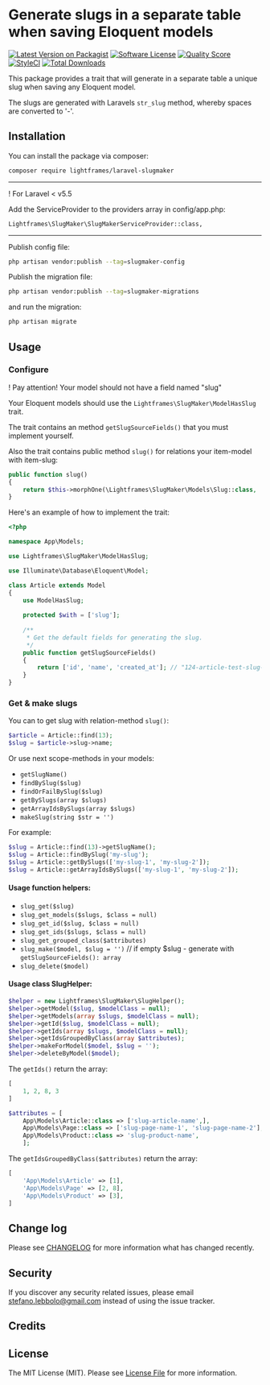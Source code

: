 # Generate slugs in a separate table when saving Eloquent models

[![Latest Version on Packagist](https://img.shields.io/packagist/v/lightframes/laravel-slugmaker.svg?style=flat-square)](https://packagist.org/packages/lightframes/laravel-slugmaker)
[![Software License](https://img.shields.io/badge/license-MIT-brightgreen.svg?style=flat-square)](LICENSE.md)
[![Quality Score](https://img.shields.io/scrutinizer/g/lightframes/laravel-slugmaker.svg?style=flat-square)](https://scrutinizer-ci.com/g/lightframes/laravel-slugmaker)
[![StyleCI](https://styleci.io/repos/112867240/shield?branch=master)](https://styleci.io/repos/112867240)
[![Total Downloads](https://img.shields.io/packagist/dt/lightframes/laravel-slugmaker.svg?style=flat-square)](https://packagist.org/packages/lightframes/laravel-slugmaker)

This package provides a trait that will generate in a separate table a unique slug when saving any Eloquent model. 

The slugs are generated with Laravels `str_slug` method, whereby spaces are converted to '-'.

## Installation

You can install the package via composer:
``` bash
composer require lightframes/laravel-slugmaker
```
---
! For Laravel < v5.5

Add the ServiceProvider to the providers array in config/app.php:

```bash
Lightframes\SlugMaker\SlugMakerServiceProvider::class,
```
---
Publish config file:
```bash
php artisan vendor:publish --tag=slugmaker-config
```

Publish the migration file:
```bash
php artisan vendor:publish --tag=slugmaker-migrations
```
and run the migration:
```bash
php artisan migrate
```

## Usage

### Configure

! Pay attention! Your model should not have a field named "slug"

Your Eloquent models should use the `Lightframes\SlugMaker\ModelHasSlug` trait.

The trait contains an method `getSlugSourceFields()` that you must implement yourself. 

Also the trait contains public method `slug()` for relations your item-model with item-slug:

```php
public function slug()
{
    return $this->morphOne(\Lightframes\SlugMaker\Models\Slug::class, 'slugable');
}
```

Here's an example of how to implement the trait:

```php
<?php

namespace App\Models;

use Lightframes\SlugMaker\ModelHasSlug;

use Illuminate\Database\Eloquent\Model;

class Article extends Model
{
    use ModelHasSlug;
    
    protected $with = ['slug'];
    
    /**
     * Get the default fields for generating the slug.
     */
    public function getSlugSourceFields()
    {
        return ['id', 'name', 'created_at']; // "124-article-test-slug-2017-12-26-135705"
    }
}
```

### Get & make slugs

You can to get slug with relation-method `slug()`:

```php
$article = Article::find(13);
$slug = $article->slug->name;
```

Or use next scope-methods in your models:
- `getSlugName()`
- `findBySlug($slug)`
- `findOrFailBySlug($slug)`
- `getBySlugs(array $slugs)`
- `getArrayIdsBySlugs(array $slugs)`
- `makeSlug(string $str = '')`

For example:

```php
$slug = Article::find(13)->getSlugName();
$slug = Article::findBySlug('my-slug');
$slug = Article::getBySlugs(['my-slug-1', 'my-slug-2']);
$slug = Article::getArrayIdsBySlugs(['my-slug-1', 'my-slug-2']);
```

#### Usage function helpers:

- `slug_get($slug)`
- `slug_get_models($slugs, $class = null)`
- `slug_get_id($slug, $class = null)`
- `slug_get_ids($slugs, $class = null)`
- `slug_get_grouped_class($attributes)`
- `slug_make($model, $slug = '')` // if empty $slug - generate with `getSlugSourceFields(): array`
- `slug_delete($model)`


#### Usage class SlugHelper:

```php
$helper = new Lightframes\SlugMaker\SlugHelper();
$helper->getModel($slug, $modelClass = null);
$helper->getModels(array $slugs, $modelClass = null);
$helper->getId($slug, $modelClass = null);
$helper->getIds(array $slugs, $modelClass = null);
$helper->getIdsGroupedByClass(array $attributes);
$helper->makeForModel($model, $slug = '');
$helper->deleteByModel($model);
```

The `getIds()` return the array:
```php
[
    1, 2, 8, 3
]
```
```php
$attributes = [
    App\Models\Article::class => ['slug-article-name',],
    App\Models\Page::class => ['slug-page-name-1', 'slug-page-name-2'],
    App\Models\Product::class => 'slug-product-name',
    ];
```
The `getIdsGroupedByClass($attributes)` return the array:
```php
[
    'App\Models\Article' => [1],
    'App\Models\Page' => [2, 8],
    'App\Models\Product' => [3],
]
```

## Change log

Please see [CHANGELOG](CHANGELOG.md) for more information what has changed recently.


## Security

If you discover any security related issues, please email stefano.lebbolo@gmail.com instead of using the issue tracker.


## Credits

## License

The MIT License (MIT). Please see [License File](LICENSE.md) for more information.
